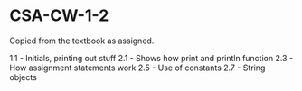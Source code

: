 # CSA-CW-1-2
Copied from the textbook as assigned.


1.1 - Initials, printing out stuff
2.1 - Shows how print and println function
2.3 - How assignment statements work
2.5 - Use of constants
2.7 - String objects
